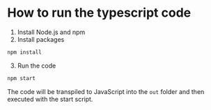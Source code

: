 # How to run the typescript code

1. Install Node.js and npm
2. Install packages
```bash
npm install
```
3. Run the code
```bash
npm start
```

The code will be transpiled to JavaScript into the `out` folder and then
executed with the start script.